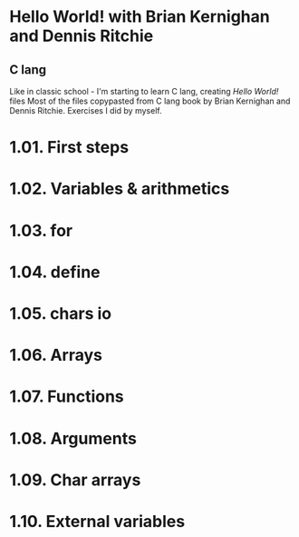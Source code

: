 # Hello World! with Brian Kernighan and Dennis Ritchie

## C lang
Like in classic school - I'm starting to learn C lang, creating *Hello World!* files
Most of the files copypasted from C lang book by Brian Kernighan and Dennis Ritchie.
Exercises I did by myself.

# 1.01. First steps
# 1.02. Variables & arithmetics
# 1.03. for
# 1.04. define
# 1.05. chars io
# 1.06. Arrays
# 1.07. Functions
# 1.08. Arguments
# 1.09. Char arrays
# 1.10. External variables
